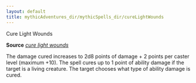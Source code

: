 ```yaml
---
layout: default
title: mythicAdventures_dir/mythicSpells_dir/cureLightWounds
---
```

Cure Light Wounds

**Source** [_cure light wounds_](../spells_dir/cureLightWounds#_cure-light-wounds)

The damage cured increases to 2d8 points of damage + 2 points per caster level (maximum +10). The spell cures up to 1 point of ability damage if the target is a living creature. The target chooses what type of ability damage is cured.

